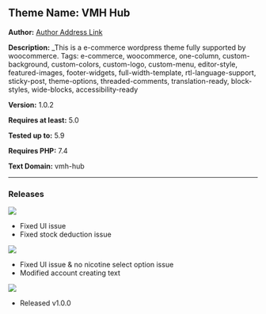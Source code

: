 ## Theme Name: VMH Hub

**Author:** [Author Address Link](https://www.linkedin.com/in/arifur-rahman-arif-51222a1b8/)

**Description:** \_This is a e-commerce wordpress theme fully supported by woocommerce.
Tags: e-commerce, woocommerce, one-column, custom-background, custom-colors, custom-logo, custom-menu, editor-style, featured-images, footer-widgets, full-width-template, rtl-language-support, sticky-post, theme-options, threaded-comments, translation-ready, block-styles, wide-blocks, accessibility-ready

**Version:** 1.0.2

**Requires at least:** 5.0

**Tested up to:** 5.9

**Requires PHP:** 7.4

**Text Domain:** vmh-hub

---

### **Releases**

![](https://img.shields.io/static/v1?label=Release&message=1.0.2&color=nrightgreen)

-   Fixed UI issue
-   Fixed stock deduction issue

![](https://img.shields.io/static/v1?label=Release&message=1.0.1&color=nrightgreen)

-   Fixed UI issue & no nicotine select option issue
-   Modified account creating text

![](https://img.shields.io/static/v1?label=Release&message=1.0.0&color=nrightgreen)

-   Released v1.0.0

